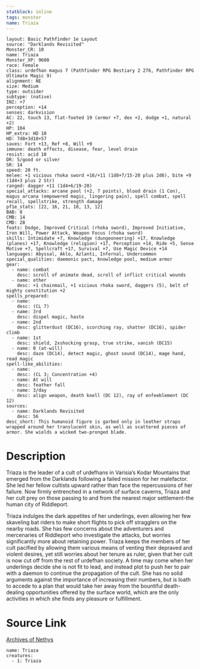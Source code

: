 ```yaml
---
statblock: inline
tags: monster
name: Triaza
---
```

```statblock
layout: Basic Pathfinder 1e Layout
source: "Darklands Revisited"
Monster_CR: 10
name: Triaza
Monster_XP: 9600
race: Female
class: urdefhan magus 7 (Pathfinder RPG Bestiary 2 276, Pathfinder RPG Ultimate Magic 9)
alignment: NE
size: Medium
type: outsider
subtype: (native)
INI: +7
perception: +14
senses: darkvision
AC: 22, touch 13, flat-footed 19 (armor +7, dex +2, dodge +1, natural +2)
HP: 104
HP_extra: HD 10
HD: 7d8+3d10+57
saves: Fort +13, Ref +8, Will +9
immune: death effects, disease, fear, level drain
resist: acid 10
DR: 5/good or silver
SR: 14
speed: 20 ft.
melee: +1 vicious rhoka sword +16/+11 (1d8+7/15-20 plus 2d6), bite +9 (1d4+3 plus 2 Str)
ranged: dagger +11 (1d4+6/19-20)
special_attacks: arcane pool (+2, 7 points), blood drain (1 Con), magus arcana (empowered magic, lingering pain), spell combat, spell recall, spellstrike, strength damage
pf1e_stats: [22, 16, 21, 18, 13, 12]
BAB: 8
CMB: 14
CMD: 28
feats: Dodge, Improved Critical (rhoka sword), Improved Initiative, Iron Will, Power Attack, Weapon Focus (rhoka sword)
skills: Intimidate +7, Knowledge (dungeoneering) +17, Knowledge (planes) +17, Knowledge (religion) +17, Perception +14, Ride +5, Sense Motive +7, Spellcraft +17, Survival +7, Use Magic Device +14
languages: Abyssal, Aklo, Azlanti, Infernal, Undercommon
special_qualities: daemonic pact, knowledge pool, medium armor
gear:
  - name: combat
    desc: scroll of animate dead, scroll of inflict critical wounds
  - name: other
    desc: +1 chainmail, +1 vicious rhoka sword, daggers (5), belt of mighty constitution +2
spells_prepared:
  - name:
    desc: (CL 7)
  - name: 3rd
    desc: dispel magic, haste
  - name: 2nd
    desc: glitterdust (DC16), scorching ray, shatter (DC16), spider climb
  - name: 1st
    desc: shield, 2xshocking grasp, true strike, vanish (DC15)
  - name: 0 (at-will)
    desc: daze (DC14), detect magic, ghost sound (DC14), mage hand, read magic
spell-like_abilities:
  - name:
    desc: (CL 3; Concentration +4)
  - name: At will
    desc: feather fall
  - name: 3/day
    desc: align weapon, death knell (DC 12), ray of enfeeblement (DC 12)
sources:
  - name: Darklands Revisited
    desc: 56
desc_short: This humanoid figure is garbed only in leather straps wrapped around her translucent skin, as well as scattered pieces of armor. She wields a wicked two-pronged blade.
```
# Description
Triaza is the leader of a cult of urdefhans in Varisia’s Kodar Mountains that emerged from the Darklands following a failed mission for her malefactor. She led her fellow cultists upward rather than face the repercussions of her failure. Now firmly entrenched in a network of surface caverns, Triaza and her cult prey on those passing to and from the nearest major settlement-the human city of Riddleport.

Triaza indulges the dark appetites of her underlings, even allowing her few skaveling bat riders to make short flights to pick off stragglers on the nearby roads. She has few concerns about the adventurers and mercenaries of Riddleport who investigate the attacks, but worries significantly more about retaining power. Triaza keeps the members of her cult pacified by allowing them various means of venting their depraved and violent desires, yet still worries about her tenure as ruler, given that her cult is now cut off from the rest of urdefhan society. A time may come when her underlings decide she is not fit to lead, and instead plot to push her to pair with a daemon to continue the propagation of the cult. She has no solid arguments against the importance of increasing their numbers, but is loath to accede to a plan that would take her away from the bountiful death-dealing opportunities offered by the surface world, which are the only activities in which she finds any pleasure or fulfillment.
# Source Link
[Archives of Nethys](https://aonprd.com/MonsterDisplay.aspx?ItemName=Triaza)
```encounter-table
name: Triaza
creatures:
  - 1: Triaza
```
